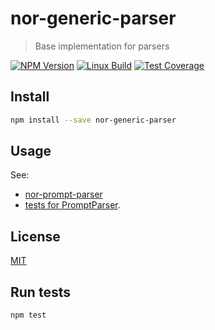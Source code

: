 # nor-generic-parser

> Base implementation for parsers

[![NPM Version][npm-image]][npm-url]
[![Linux Build][travis-image]][travis-url]
[![Test Coverage][coveralls-image]][coveralls-url]

## Install

```bash
npm install --save nor-generic-parser
```

## Usage

See:

* [nor-prompt-parser](https://github.com/sendanor/nor-prompt-parser/)
* [tests for PromptParser](test/PromptParser.test.js).

## License

[MIT](LICENSE)

## Run tests

```bash
npm test
```

[npm-image]: https://img.shields.io/npm/v/nor-generic-parser.svg
[npm-url]: https://npmjs.org/package/nor-generic-parser
[travis-image]: https://img.shields.io/travis/sendanor/nor-generic-parser/master.svg
[travis-url]: https://travis-ci.org/sendanor/nor-generic-parser
[coveralls-image]: https://img.shields.io/coveralls/sendanor/nor-generic-parser/master.svg
[coveralls-url]: https://coveralls.io/r/sendanor/nor-generic-parser?branch=master